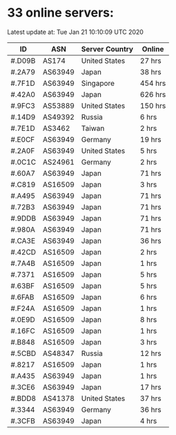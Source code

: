 # 33 online servers:

Latest update at: Tue Jan 21 10:10:09 UTC 2020

| ID | ASN | Server Country | Online |
| -- | --- | -------------- | ------ |
| #.D09B | AS174 | United States | 27 hrs |
| #.2A79 | AS63949 | Japan | 38 hrs |
| #.7F1D | AS63949 | Singapore | 454 hrs |
| #.42A0 | AS63949 | Japan | 626 hrs |
| #.9FC3 | AS53889 | United States | 150 hrs |
| #.14D9 | AS49392 | Russia | 6 hrs |
| #.7E1D | AS3462 | Taiwan | 2 hrs |
| #.E0CF | AS63949 | Germany | 19 hrs |
| #.2A0F | AS63949 | United States | 5 hrs |
| #.0C1C | AS24961 | Germany | 2 hrs |
| #.60A7 | AS63949 | Japan | 71 hrs |
| #.C819 | AS16509 | Japan | 3 hrs |
| #.A495 | AS63949 | Japan | 71 hrs |
| #.72B3 | AS63949 | Japan | 71 hrs |
| #.9DDB | AS63949 | Japan | 71 hrs |
| #.980A | AS63949 | Japan | 71 hrs |
| #.CA3E | AS63949 | Japan | 36 hrs |
| #.42CD | AS16509 | Japan | 2 hrs |
| #.7A4B | AS16509 | Japan | 1 hrs |
| #.7371 | AS16509 | Japan | 5 hrs |
| #.63BF | AS16509 | Japan | 5 hrs |
| #.6FAB | AS16509 | Japan | 6 hrs |
| #.F24A | AS16509 | Japan | 1 hrs |
| #.0E9D | AS16509 | Japan | 8 hrs |
| #.16FC | AS16509 | Japan | 1 hrs |
| #.B848 | AS16509 | Japan | 3 hrs |
| #.5CBD | AS48347 | Russia | 12 hrs |
| #.8217 | AS16509 | Japan | 1 hrs |
| #.A435 | AS63949 | Japan | 1 hrs |
| #.3CE6 | AS63949 | Japan | 17 hrs |
| #.BDD8 | AS41378 | United States | 37 hrs |
| #.3344 | AS63949 | Germany | 36 hrs |
| #.3CFB | AS63949 | Japan | 4 hrs |

